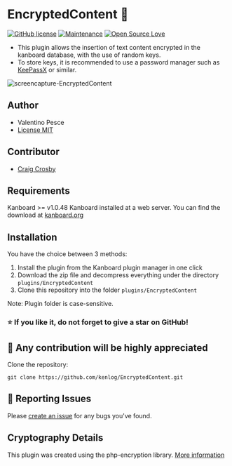 # EncryptedContent :closed_lock_with_key:

[![GitHub license](https://img.shields.io/github/license/Naereen/StrapDown.js.svg)](https://github.com/kenlog/EncryptedContent/blob/master/LICENSE)
[![Maintenance](https://img.shields.io/badge/Maintained%3F-yes-green.svg)](https://github.com/kenlog/EncryptedContent/graphs/contributors)
[![Open Source Love](https://badges.frapsoft.com/os/v1/open-source.svg?v=103)]()

- This plugin allows the insertion of text content encrypted in the kanboard database, with the use of random keys.
- To store keys, it is recommended to use a password manager such as [KeePassX](https://github.com/keepassx/keepassx) or similar.

![screencapture-EncryptedContent](https://user-images.githubusercontent.com/11728231/49815804-e3815780-fd6c-11e8-8a3b-fd70f1f78cab.jpg)

Author
------------
- Valentino Pesce
- [License MIT](https://github.com/kenlog/EncryptedContent/blob/master/LICENSE)

Contributor
------------
- [Craig Crosby](https://github.com/creecros)

Requirements
------------
Kanboard >= v1.0.48 
Kanboard installed at a web server.
You can find the download at [kanboard.org](https://kanboard.org/)

Installation
------------
You have the choice between 3 methods:

1. Install the plugin from the Kanboard plugin manager in one click
2. Download the zip file and decompress everything under the directory `plugins/EncryptedContent`
3. Clone this repository into the folder `plugins/EncryptedContent`

Note: Plugin folder is case-sensitive. 

### :star: If you like it, do not forget to give a star on GitHub!

:construction_worker: Any contribution will be highly appreciated
------------
Clone the repository: 
```console 
git clone https://github.com/kenlog/EncryptedContent.git
```
:bug: Reporting Issues
------------
Please [create an issue](https://github.com/kenlog/EncryptedContent/issues/new) for any bugs you've found.

Cryptography Details
------------
This plugin was created using the php-encryption library.
[More information](https://github.com/defuse/php-encryption)
